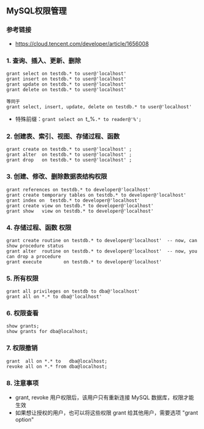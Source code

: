## MySQL权限管理

### 参考链接
- https://cloud.tencent.com/developer/article/1656008

### 1. 查询、插入、更新、删除
```
grant select on testdb.* to user@'localhost' 
grant insert on testdb.* to user@'localhost' 
grant update on testdb.* to user@'localhost' 
grant delete on testdb.* to user@'localhost'

等同于
grant select, insert, update, delete on testdb.* to user@'localhost'
```
- 特殊前缀：`grant select on `t\_%`.* to reader@'%';`

### 2. 创建表、索引、视图、存储过程、函数
```
grant create on testdb.* to user@'localhost' ;
grant alter  on testdb.* to user@'localhost' ;
grant drop   on testdb.* to user@'localhost' ;
```

### 3. 创建、修改、删除数据表结构权限
```
grant references on testdb.* to developer@'localhost'
grant create temporary tables on testdb.* to developer@'localhost'
grant index on  testdb.* to developer@'localhost'
grant create view on testdb.* to developer@'localhost'
grant show   view on testdb.* to developer@'localhost'
```

### 4. 存储过程、函数 权限
```
grant create routine on testdb.* to developer@'localhost'  -- now, can show procedure status
grant alter  routine on testdb.* to developer@'localhost'  -- now, you can drop a procedure
grant execute        on testdb.* to developer@'localhost'
```

### 5. 所有权限
```
grant all privileges on testdb to dba@'localhost' 
grant all on *.* to dba@'localhost'
```

### 6. 权限查看
```
show grants;
show grants for dba@localhost;
```
### 7. 权限撤销
```
grant  all on *.* to   dba@localhost;
revoke all on *.* from dba@localhost;
```
### 8. 注意事项
- grant, revoke 用户权限后，该用户只有重新连接 MySQL 数据库，权限才能生效
- 如果想让授权的用户，也可以将这些权限 grant 给其他用户，需要选项 "grant option"

